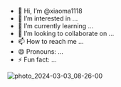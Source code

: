 - 👋 Hi, I’m @xiaoma1118
- 👀 I’m interested in ...
- 🌱 I’m currently learning ...
- 💞️ I’m looking to collaborate on ...
- 📫 How to reach me ...
- 😄 Pronouns: ...
- ⚡ Fun fact: ...

<!---
xiaoma1118/xiaoma1118 is a ✨ special ✨ repository because its `README.md` (this file) appears on your GitHub profile.
You can click the Preview link to take a look at your changes.
--->
![photo_2024-03-03_08-26-00](https://github.com/xiaoma1118/xiaoma1118/assets/162136986/5107c1a1-2180-432c-96dd-61e26efe91cf)

